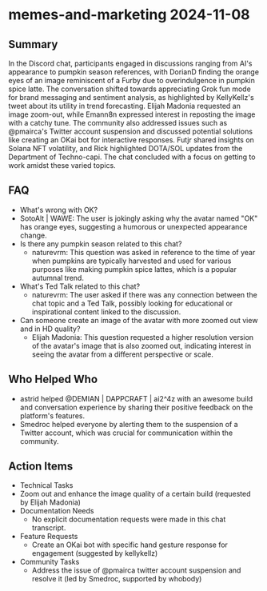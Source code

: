 # memes-and-marketing 2024-11-08

## Summary
 In the Discord chat, participants engaged in discussions ranging from AI's appearance to pumpkin season references, with DorianD finding the orange eyes of an image reminiscent of a Furby due to overindulgence in pumpkin spice latte. The conversation shifted towards appreciating Grok fun mode for brand messaging and sentiment analysis, as highlighted by KellyKellz's tweet about its utility in trend forecasting. Elijah Madonia requested an image zoom-out, while Emann8n expressed interest in reposting the image with a catchy tune. The community also addressed issues such as @pmairca's Twitter account suspension and discussed potential solutions like creating an OKai bot for interactive responses. Futjr shared insights on Solana NFT volatility, and Rick highlighted DOTA/SOL updates from the Department of Techno-capi. The chat concluded with a focus on getting to work amidst these varied topics.

## FAQ
 - What's wrong with OK?
  - SotoAlt | WAWE: The user is jokingly asking why the avatar named "OK" has orange eyes, suggesting a humorous or unexpected appearance change.
- Is there any pumpkin season related to this chat?
  - naturevrm: This question was asked in reference to the time of year when pumpkins are typically harvested and used for various purposes like making pumpkin spice lattes, which is a popular autumnal trend.
- What's Ted Talk related to this chat?
  - naturevrm: The user asked if there was any connection between the chat topic and a Ted Talk, possibly looking for educational or inspirational content linked to the discussion.
- Can someone create an image of the avatar with more zoomed out view and in HD quality?
  - Elijah Madonia: This question requested a higher resolution version of the avatar's image that is also zoomed out, indicating interest in seeing the avatar from a different perspective or scale.

## Who Helped Who
 - astrid helped @DEMIAN | DAPPCRAFT | ai2^4z with an awesome build and conversation experience by sharing their positive feedback on the platform's features.
- Smedroc helped everyone by alerting them to the suspension of a Twitter account, which was crucial for communication within the community.

## Action Items
 - Technical Tasks
  - Zoom out and enhance the image quality of a certain build (requested by Elijah Madonia)
- Documentation Needs
  - No explicit documentation requests were made in this chat transcript.
- Feature Requests
  - Create an OKai bot with specific hand gesture response for engagement (suggested by kellykellz)
- Community Tasks
  - Address the issue of @pmairca twitter account suspension and resolve it (led by Smedroc, supported by whobody)

